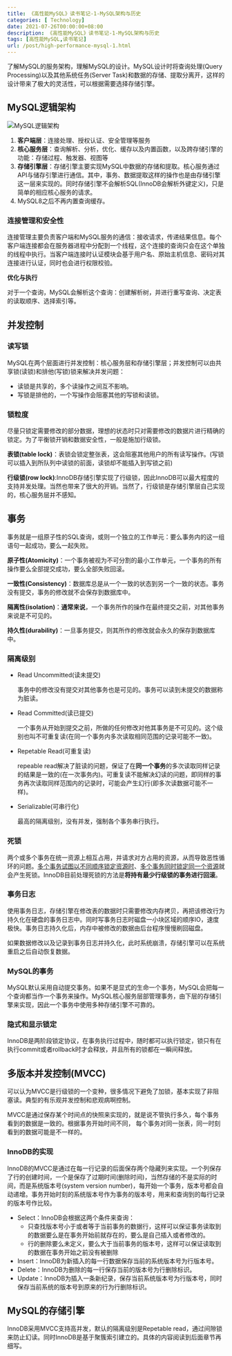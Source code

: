 ```yaml
---
title: 《高性能MySQL》读书笔记-1-MySQL架构与历史
categories: [ Technology]
date: 2021-07-26T00:00:00+08:00
description: 《高性能MySQL》读书笔记-1-MySQL架构与历史
tags: [高性能MySQL,读书笔记]
url: /post/high-performance-mysql-1.html
---
```




了解MySQL的服务架构，理解MySQL的设计。MySQL设计时将查询处理(Query Processing)以及其他系统任务(Server Task)和数据的存储、提取分离开，这样的设计带来了极大的灵活性，可以根据需要选择存储引擎。

## MySQL逻辑架构  

![MySQL逻辑架构](https://img.tujidu.com/image/60feb5b1990f1.jpg)  
1. **客户端层**：连接处理、授权认证、安全管理等服务
2. **核心服务层**：查询解析、分析，优化、缓存以及内置函数，以及跨存储引擎的功能：存储过程、触发器、视图等
3. **存储引擎层**：存储引擎主要实现MySQL中数据的存储和提取。核心服务通过API与储存引擎进行通信。其中，事务、数据提取这样的操作也是由存储引擎这一层来实现的。同时存储引擎不会解析SQL(InnoDB会解析外键定义)，只是简单的相应核心服务的请求。
4. MySQL8之后不再内置查询缓存。

### 连接管理和安全性

连接管理主要负责客户端和MySQL服务的通信：接收请求，传递结果信息。每个客户端连接都会在服务器进程中分配到一个线程，这个连接的查询只会在这个单独的线程中执行。当客户端连接时认证模块会基于用户名、原始主机信息、密码对其连接进行认证，同时也会进行权限校验。  

**优化与执行**  

对于一个查询，MySQL会解析这个查询：创建解析树，并进行重写查询、决定表的读取顺序、选择索引等。  



## 并发控制    

### 读写锁

MySQL在两个层面进行并发控制：核心服务层和存储引擎层；并发控制可以由共享锁(读锁)和排他(写锁)锁来解决并发问题：  
* 读锁是共享的，多个读操作之间互不影响。
* 写锁是排他的，一个写操作会阻塞其他的写锁和读锁。

### 锁粒度

尽量只锁定需要修改的部分数据，理想的状态时只对需要修改的数据片进行精确的锁定。为了平衡锁开销和数据安全性，一般是施加行级锁。

**表锁(table lock)**：表锁会锁定整张表，这会阻塞其他用户的所有读写操作。(写锁可以插入到所队列中读锁的前面，读锁却不能插入到写锁之前)  

**行级锁(row lock)**:InnoDB存储引擎实现了行级锁，因此InnoDB可以最大程度的支持并发处理。当然也带来了很大的开销。当然了，行级锁是存储引擎层自己实现的，核心服务层并不感知。  



## 事务  

事务就是一组原子性的SQL查询，或则一个独立的工作单元：要么事务内的这一组语句一起成功，要么一起失败。

**原子性(Atomicity)**：一个事务被视为不可分割的最小工作单元，一个事务的所有操作要么全部提交成功，要么全部失败回滚。

**一致性(Consistency)**：数据库总是从一个一致的状态到另一个一致的状态。事务没有提交，事务的修改就不会保存到数据库中。

**隔离性(isolation)**：**通常来说**，一个事务所作的操作在最终提交之前，对其他事务来说是不可见的。

**持久性(durability)**：一旦事务提交，则其所作的修改就会永久的保存到数据库中。  

### 隔离级别

* Read Uncommitted(读未提交)  

  事务中的修改没有提交对其他事务也是可见的。事务可以读到未提交的数据称为脏读。  

* Read Committed(读已提交) 

  一个事务从开始到提交之前，所做的任何修改对他其事务是不可见的。这个级别也叫不可重复读(在同一个事务内多次读取相同范围的记录可能不一致)。  

* Repetable Read(可重复读)

  repeable read解决了脏读的问题，保证了在**同一个事务**的多次读取同样记录的结果是一致的(在一次事务内)。可重复读不能解决幻读的问题，即同样的事务再次读取同样范围内的记录时，可能会产生幻行(即多次读数据可能不一样)。  

* Serializable(可串行化)

  最高的隔离级别，没有并发，强制各个事务串行执行。  

### 死锁  

两个或多个事务在统一资源上相互占用，并请求对方占用的资源，从而导致恶性循环的问题。<u>多个事务试图以不同顺序锁定资源时</u>、<u>多个事务同时锁定同一个资源</u>就会产生死锁。InnoDB目前处理死锁的方法是**将持有最少行级锁的事务进行回滚**。  

### 事务日志  

使用事务日志，存储引擎在修改表的数据时只需要修改内存拷贝，再把该修改行为持久化在硬盘的事务日志中。同时写事务日志时磁盘一小块区域的顺序IO，速度极快。事务日志持久化后，内存中被修改的数据由后台程序慢慢刷回磁盘。  

如果数据修改以及记录到事务日志并持久化，此时系统崩溃，存储引擎可以在系统重启之后自动恢复数据。  

### MySQL的事务  

MySQL默认采用自动提交事务。如果不是显式的生命一个事务，MySQL会把每一个查询都当作一个事务来操作。MySQL核心服务层部管理事务，由下层的存储引擎来实现，因此一个事务中使用多种存储引擎不可靠的。  

### 隐式和显示锁定  

InnoDB是两阶段锁定协议，在事务执行过程中，随时都可以执行锁定，锁只有在执行commit或者rollback时才会释放，并且所有的锁都在一瞬间释放。

## 多版本并发控制(MVCC)    

可以认为MVCC是行级锁的一个变种，很多情况下避免了加锁，基本实现了非阻塞读。典型的有乐观并发控制和悲观病啊控制。

MVCC是通过保存某个时间点的快照来实现的，就是说不管执行多久，每个事务看到的数据是一致的。根据事务开始时间不同， 每个事务对同一张表，同一时刻看到的数据可能是不一样的。  

### InnoDB的实现  

InnoDB的MVCC是通过在每一行记录的后面保存两个隐藏列来实现。一个列保存了行的创建时间，一个是保存了过期时间(删除时间)，当然存储的不是实际的时间，而是系统版本号(system version number)，每开始一个事务，版本号都会自动递增。事务开始时刻的系统版本号作为事务的版本号，用来和查询到的每行记录的版本号作比较。

* Select：InnoDB会根据这两个条件来查询：
  * 只查找版本号小于或者等于当前事务的数据行，这样可以保证事务读取到的数据要么是在事务开始前就存在的，要么是自己插入或者修改的。
  * 行的删除要么未定义，要么大于当前事务的版本号，这样可以保证读取到的数据在事务开始之前没有被删除
* Insert：InnoDB为新插入的每一行数据保存当前的系统版本号为行版本号。
* Delete：InnoDB为删除的每一行保存当前的版本号为行删除标识。
* Update：InnoDB为插入一条新纪录，保存当前系统版本号为行版本号，同时保存当前系统的版本号到原来的行为行删除标识。

## MySQL的存储引擎  

InnoDB采用MVCC支持高并发，默认的隔离级别是Repetable read，通过间隙锁来防止幻读。同时InnoDB是基于聚簇索引建立的。具体的内容阅读到后面章节再细写。


